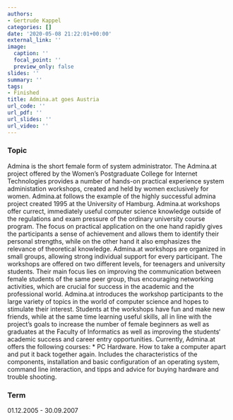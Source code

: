 ```yaml
---
authors:
- Gertrude Kappel
categories: []
date: '2020-05-08 21:22:01+00:00'
external_link: ''
image:
  caption: ''
  focal_point: ''
  preview_only: false
slides: ''
summary: ''
tags:
- Finished
title: Admina.at goes Austria
url_code: ''
url_pdf: ''
url_slides: ''
url_video: ''
---
```


### Topic

Admina is the short female form of system administrator. The Admina.at project offered by the Women’s Postgraduate College for Internet Technologies provides a number of hands-on practical experience system administation workshops, created and held by women exclusively for women. Admina.at follows the example of the highly successful admina project created 1995 at the University of Hamburg. Admina.at workshops offer currect, immediately useful computer science knowledge outside of the regulations and exam pressure of the ordinary university course program. The focus on practical application on the one hand rapidly gives the participants a sense of achievement and allows them to identify their personal strengths, while on the other hand it also emphasizes the relevance of theoretical knowledge. Admina.at workshops are organized in small groups, allowing strong individual support for every participant. The workshops are offered on two different levels, for teenagers and university students. Their main focus lies on improving the communication between female students of the same peer group, thus encouraging networking activities, which are crucial for success in the academic and the professional world. Admina.at introduces the workshop participants to the large variety of topics in the world of computer science and hopes to stimulate their interest. Students at the workshops have fun and make new friends, while at the same time learning useful skills, all in line with the project’s goals to increase the number of female beginners as well as graduates at the Faculty of Informatics as well as improving the students‘ academic success and career entry opportunities. Currently, Admina.at offers the following courses: \* PC Hardware. How to take a computer apart and put it back together again. Includes the characteristics of the components, installation and basic configuration of an operating system, command line interaction, and tipps and advice for buying hardware and trouble shooting.

### Term

01.12.2005 - 30.09.2007